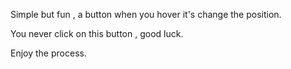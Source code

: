 
Simple but fun , a button when you hover it's change the position.

You never click on this button , good luck.

Enjoy the process.